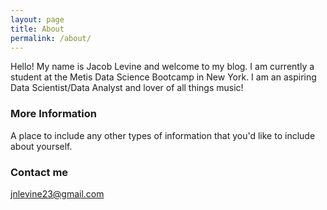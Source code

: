 ```yaml
---
layout: page
title: About
permalink: /about/
---
```


Hello! My name is Jacob Levine and welcome to my blog. I am currently a student at the Metis Data Science Bootcamp in New 
York. I am an aspiring Data Scientist/Data Analyst and lover of all things music!

### More Information

A place to include any other types of information that you'd like to include about yourself.

### Contact me

[jnlevine23@gmail.com](mailto:jnlevine23@gmail.com)
